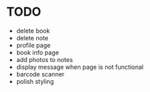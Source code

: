 # TODO
- delete book
- delete note
- profile page
- book info page
- add photos to notes
- display message when page is not functional
- barcode scanner
- polish styling
